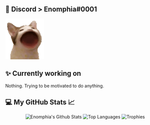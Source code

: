 ## 📲 Discord > **Enomphia#0001**
![](778406828816072736.gif)

## ✨ Currently working on
Nothing. Trying to be motivated to do anything.

## 💻 My GitHub Stats 📈
<p align="center" >
  <img height=150 alt="Enomphia's Github Stats" src = "https://github-readme-stats.vercel.app/api?username=Enomphia&count_private=true&show_icons=true&theme=radical" />
  <img height=150 alt="Top Languages" src="https://github-readme-stats.vercel.app/api/top-langs/?username=Enomphia&langs_count=8&theme=radical" />
  <img height=150 alt="Trophies" src="https://github-profile-trophy.vercel.app/?username=Enomphia&theme=dracula&row=2&column=3">
</p>
